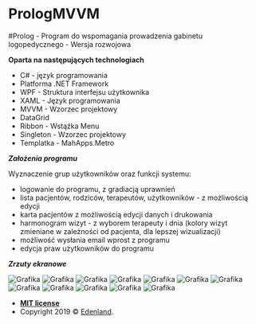 # PrologMVVM

#Prolog - Program do wspomagania prowadzenia gabinetu logopedycznego - Wersja rozwojowa

**Oparta na następujących technologiach**

- C# - język programowania
- Platforma .NET Framework
- WPF - Struktura interfejsu użytkownika
- XAML - Język programowania
- MVVM - Wzorzec projektowy
- DataGrid
- Ribbon - Wstążka Menu
- Singleton - Wzorzec projektowy
- Templatka - MahApps.Metro

***Założenia programu***

Wyznaczenie grup użytkowników oraz funkcji systemu:
- logowanie do programu, z gradiacją uprawnień
- lista pacjentów, rodziców, terapeutów, użytkowników - z możliwością edycji
- karta pacjentów z możliwością edycji danych i drukowania
- harmonogram wizyt - z wyborem terapeuty i dnia (kolory wizyt zmieniane w zależności od pacjenta, dla lepszej wizualizacji)
- możliwość wysłania email wprost z programu
- edycja praw użytkowników do programu


***Zrzuty ekranowe***

![Grafika](http://edenland.pl/adi/Prolog01.PNG)
![Grafika](http://edenland.pl/adi/Prolog02.PNG)
![Grafika](http://edenland.pl/adi/Prolog03.PNG)
![Grafika](http://edenland.pl/adi/Prolog04.PNG)
![Grafika](http://edenland.pl/adi/Prolog05.PNG)
![Grafika](http://edenland.pl/adi/Prolog06.PNG)
![Grafika](http://edenland.pl/adi/Prolog07.PNG)
![Grafika](http://edenland.pl/adi/Prolog08.PNG)
![Grafika](http://edenland.pl/adi/Prolog09.PNG)
![Grafika](http://edenland.pl/adi/Prolog10.PNG)
![Grafika](http://edenland.pl/adi/Prolog11.PNG)
![Grafika](http://edenland.pl/adi/Prolog12.PNG)

- **[MIT license](http://opensource.org/licenses/mit-license.php)**
- Copyright 2019 © <a href="http://edenland.pl" target="_blank">Edenland</a>.
